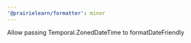 ```yaml
---
'@prairielearn/formatter': minor
---
```


Allow passing Temporal.ZonedDateTime to formatDateFriendly
